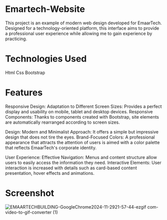 # Emartech-Website
This project is an example of modern web design developed for EmaarTech. Designed for a technology-oriented platform, this interface aims to provide a professional user experience while allowing me to gain experience by practicing.

# Technologies Used
Html 
Css 
Bootstrap

# Features
Responsive Design:
Adaptation to Different Screen Sizes: Provides a perfect display and usability on mobile, tablet and desktop devices.
Responsive Components: Thanks to components created with Bootstrap, site elements are automatically rearranged according to screen sizes.

Design:
Modern and Minimalist Approach: It offers a simple but impressive design that does not tire the eyes.
Brand-Focused Colors: A professional appearance that attracts the attention of users is aimed with a color palette that reflects EmaarTech's corporate identity.

User Experience:
Effective Navigation: Menus and content structure allow users to easily access the information they need.
Interactive Elements: User interaction is increased with details such as card-based content presentation, hover effects and animations.

# Screenshot
![EMAARTECHBUILDING-GoogleChrome2024-11-2921-57-44-ezgif com-video-to-gif-converter (1)](https://github.com/user-attachments/assets/08bd7c7a-3f34-4947-a6e1-f7d424b93810)


